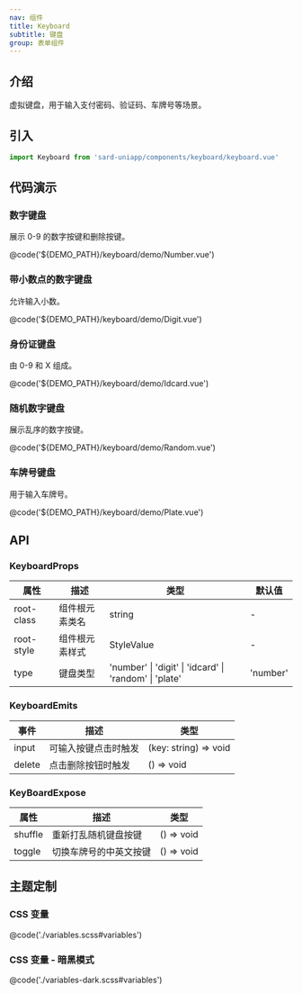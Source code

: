 ```yaml
---
nav: 组件
title: Keyboard
subtitle: 键盘
group: 表单组件
---
```


## 介绍

虚拟键盘，用于输入支付密码、验证码、车牌号等场景。

## 引入

```ts
import Keyboard from 'sard-uniapp/components/keyboard/keyboard.vue'
```

## 代码演示

### 数字键盘

展示 0-9 的数字按键和删除按键。

@code('${DEMO_PATH}/keyboard/demo/Number.vue')

### 带小数点的数字键盘

允许输入小数。

@code('${DEMO_PATH}/keyboard/demo/Digit.vue')

### 身份证键盘

由 0-9 和 X 组成。

@code('${DEMO_PATH}/keyboard/demo/Idcard.vue')

### 随机数字键盘

展示乱序的数字按键。

@code('${DEMO_PATH}/keyboard/demo/Random.vue')

### 车牌号键盘

用于输入车牌号。

@code('${DEMO_PATH}/keyboard/demo/Plate.vue')

## API

### KeyboardProps

| 属性       | 描述           | 类型                                                   | 默认值   |
| ---------- | -------------- | ------------------------------------------------------ | -------- |
| root-class | 组件根元素类名 | string                                                 | -        |
| root-style | 组件根元素样式 | StyleValue                                             | -        |
| type       | 键盘类型       | 'number' \| 'digit' \| 'idcard' \| 'random' \| 'plate' | 'number' |

### KeyboardEmits

| 事件   | 描述                 | 类型                  |
| ------ | -------------------- | --------------------- |
| input  | 可输入按键点击时触发 | (key: string) => void |
| delete | 点击删除按钮时触发   | () => void            |

### KeyBoardExpose

| 属性    | 描述                   | 类型       |
| ------- | ---------------------- | ---------- |
| shuffle | 重新打乱随机键盘按键   | () => void |
| toggle  | 切换车牌号的中英文按键 | () => void |

## 主题定制

### CSS 变量

@code('./variables.scss#variables')

### CSS 变量 - 暗黑模式

@code('./variables-dark.scss#variables')
